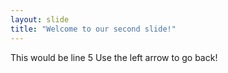 ```yaml
---
layout: slide
title: "Welcome to our second slide!"
---
```

This would be line 5
Use the left arrow to go back!

